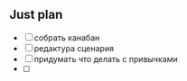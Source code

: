 ## Just plan
- [ ] собрать канабан
- [ ] редактура сценария
- [ ] придумать что делать с привычками
- [ ]

